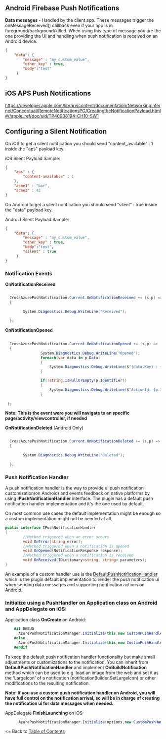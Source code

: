 ## Android Firebase Push Notifications

**Data messages** - Handled by the client app. These messages trigger the onMessageReceived() callback even if your app is in foreground/background/killed. When using this type of message you are the one providing the UI and handling when push notification is received on an Android device.

```json
{
    "data": {
        "message" : "my_custom_value",
        "other_key" : true,
        "body":"test"
     }
}
```

## iOS APS Push Notifications

https://developer.apple.com/library/content/documentation/NetworkingInternet/Conceptual/RemoteNotificationsPG/CreatingtheNotificationPayload.html#//apple_ref/doc/uid/TP40008194-CH10-SW1

## Configuring a Silent Notification

On iOS to get a silent notification you should send "content_available" : 1 inside the "aps" payload key.

iOS Silent Payload Sample:
```json
{
    "aps" : {
        "content-available" : 1
    },
    "acme1" : "bar",
    "acme2" : 42
}
```

On Android to get a silent notification you should send "silent" : true inside the "data" payload key.

Android Silent Payload Sample:
```json
{
    "data": {
        "message" : "my_custom_value",
        "other_key" : true,
        "body":"test",
	    "silent" : true
     }
}
```

### Notification Events

**OnNotificationReceived**
```csharp

  CrossAzurePushNotification.Current.OnNotificationReceived += (s,p) =>
  {
 
        System.Diagnostics.Debug.WriteLine("Received");
    
  };

```

**OnNotificationOpened**
```csharp
  
  CrossAzurePushNotification.Current.OnNotificationOpened += (s,p) =>
  {
                System.Diagnostics.Debug.WriteLine("Opened");
                foreach(var data in p.Data)
                {
                    System.Diagnostics.Debug.WriteLine($"{data.Key} : {data.Value}");
                }

                if(!string.IsNullOrEmpty(p.Identifier))
                {
                    System.Diagnostics.Debug.WriteLine($"ActionId: {p.Identifier}");
                }
             
 };
```

**Note: This is the event were you will navigate to an specific page/activity/viewcontroller, if needed**

**OnNotificationDeleted** (Android Only)
```csharp

  CrossAzurePushNotification.Current.OnNotificationDeleted += (s,p) =>
  {
 
        System.Diagnostics.Debug.WriteLine("Deleted");
    
  };

```

### Push Notification Handler

A push notification handler is the way to provide ui push notification customization(on Android) and events feedback on native platforms by using **IPushNotificationHandler** interface. The plugin has a default push notification handler implementation and it's the one used by default.

On most common use cases the default implementation might be enough so a custom implementation might not be needed at all.

```csharp
public interface IPushNotificationHandler
{
        //Method triggered when an error occurs
        void OnError(string error);
        //Method triggered when a notification is opened
        void OnOpened(NotificationResponse response);
        //Method triggered when a notification is received
        void OnReceived(IDictionary<string, string> parameters);
}
```
An example of a custom handler use is the [DefaultPushNotificationHandler](../src/Plugin.AzurePushNotification.Android/DefaultPushNotificationHandler.cs) which is the plugin default implementation to render the push notification ui when sending data messages and supporting notification actions on Android.

### Initialize using a PushHandler on Application class on Android and AppDelegate on iOS:

Application class **OnCreate** on Android:

```csharp
    #if DEBUG
      AzurePushNotificationManager.Initialize(this,new CustomPushHandler(),true);
    #else
      AzurePushNotificationManager.Initialize(this,new CustomPushHandler(),false);
    #endif
```
To keep the default push notification handler functionality but make small adjustments or customizations to the notification. You can inherit from **DefaultPushNotificationHandler** and implement **OnBuildNotification** method which can be used to e.g. load an image from the web and set it as the 'LargeIcon' of a notification (notificationBuilder.SetLargeIcon) or other modifications to the resulting notification.

**Note: If you use a custom push notification handler on Android, you will have full control on the notification arrival, so will be in charge of creating the notification ui for data messages when needed.**

AppDelegate **FinishLaunching** on iOS:
```csharp
      AzurePushNotificationManager.Initialize(options,new CustomPushHandler());
```

<= Back to [Table of Contents](../README.md)

